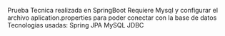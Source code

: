 Prueba Tecnica realizada en SpringBoot
Requiere Mysql y configurar el archivo aplication.properties para poder conectar con la base de datos
Tecnologias usadas:
  Spring
  JPA
  MySQL JDBC
